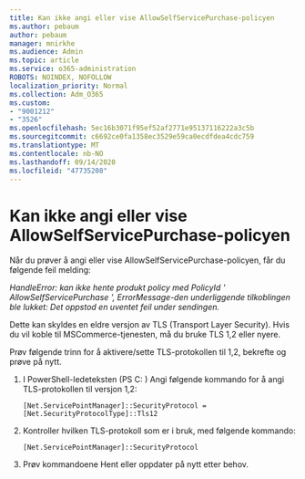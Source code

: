 ```yaml
---
title: Kan ikke angi eller vise AllowSelfServicePurchase-policyen
ms.author: pebaum
author: pebaum
manager: mnirkhe
ms.audience: Admin
ms.topic: article
ms.service: o365-administration
ROBOTS: NOINDEX, NOFOLLOW
localization_priority: Normal
ms.collection: Adm_O365
ms.custom:
- "9001212"
- "3526"
ms.openlocfilehash: 5ec16b3071f95ef52af2771e95137116222a3c5b
ms.sourcegitcommit: c6692ce0fa1358ec3529e59ca0ecdfdea4cdc759
ms.translationtype: MT
ms.contentlocale: nb-NO
ms.lasthandoff: 09/14/2020
ms.locfileid: "47735208"
---
```

# <a name="unable-to-set-or-view-the-allowselfservicepurchase-policy"></a>Kan ikke angi eller vise AllowSelfServicePurchase-policyen

Når du prøver å angi eller vise AllowSelfServicePurchase-policyen, får du følgende feil melding:

*HandleError: kan ikke hente produkt policy med PolicyId ' AllowSelfServicePurchase ', ErrorMessage-den underliggende tilkoblingen ble lukket: Det oppstod en uventet feil under sendingen.*

Dette kan skyldes en eldre versjon av TLS (Transport Layer Security). Hvis du vil koble til MSCommerce-tjenesten, må du bruke TLS 1,2 eller nyere.  

Prøv følgende trinn for å aktivere/sette TLS-protokollen til 1,2, bekrefte og prøve på nytt.
 1. I PowerShell-ledeteksten (PS C: \) Angi følgende kommando for å angi TLS-protokollen til versjon 1,2:

    `[Net.ServicePointManager]::SecurityProtocol = [Net.SecurityProtocolType]::Tls12`

2. Kontroller hvilken TLS-protokoll som er i bruk, med følgende kommando:

    `[Net.ServicePointManager]::SecurityProtocol` 

3. Prøv kommandoene Hent eller oppdater på nytt etter behov.

